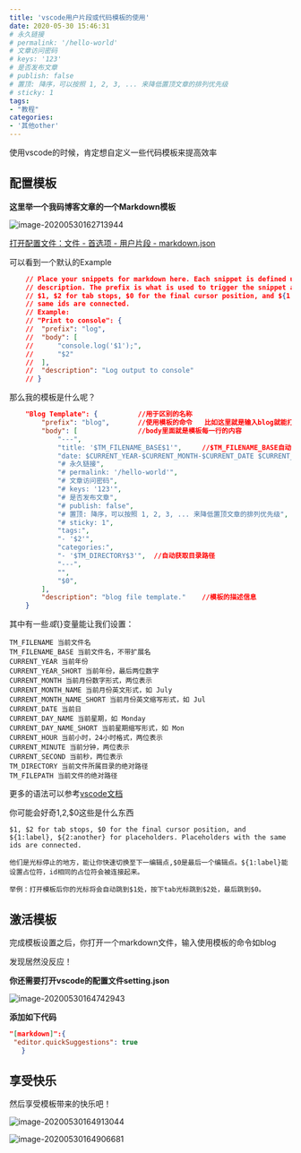 ```yaml
---
title: 'vscode用户片段或代码模板的使用'
date: 2020-05-30 15:46:31
# 永久链接
# permalink: '/hello-world'
# 文章访问密码
# keys: '123'
# 是否发布文章
# publish: false
# 置顶: 降序，可以按照 1, 2, 3, ... 来降低置顶文章的排列优先级
# sticky: 1
tags:
- "教程"
categories:
- '其他other'
---
```


使用vscode的时候，肯定想自定义一些代码模板来提高效率

<!-- more -->

## 配置模板

**这里举一个我码博客文章的一个Markdown模板**

![image-20200530162713944](https://img.chanx.tech/i/2022/06/12/8xl1p_0.png)

<u>打开配置文件：文件 - 首选项 - 用户片段  - markdown.json</u>

可以看到一个默认的Example

```json
	// Place your snippets for markdown here. Each snippet is defined under a snippet name and has a prefix, body and 
	// description. The prefix is what is used to trigger the snippet and the body will be expanded and inserted. Possible variables are:
	// $1, $2 for tab stops, $0 for the final cursor position, and ${1:label}, ${2:another} for placeholders. Placeholders with the 
	// same ids are connected.
	// Example:
	// "Print to console": {
	// 	"prefix": "log",
	// 	"body": [
	// 		"console.log('$1');",
	// 		"$2"
	// 	],
	// 	"description": "Log output to console"
    // }
```

那么我的模板是什么呢？

```json
    "Blog Template": {			//用于区别的名称
		"prefix": "blog",		//使用模板的命令   比如这里就是输入blog就能打开该模板
		"body": [				//body里面就是模板每一行的内容
            "---",
            "title: '$TM_FILENAME_BASE$1'",		//$TM_FILENAME_BASE自动获取不带扩展名的文件名
            "date: $CURRENT_YEAR-$CURRENT_MONTH-$CURRENT_DATE $CURRENT_HOUR:$CURRENT_MINUTE:$CURRENT_SECOND",	//详细日期如2020-05-30 16:34:30
            "# 永久链接",
            "# permalink: '/hello-world'",
            "# 文章访问密码",
            "# keys: '123'",
            "# 是否发布文章",
            "# publish: false",
            "# 置顶: 降序，可以按照 1, 2, 3, ... 来降低置顶文章的排列优先级",
            "# sticky: 1",
            "tags:",
            "- '$2'",
            "categories:",
            "- '$TM_DIRECTORY$3'",	//自动获取目录路径
            "---",
            "",
            "$0",
		],
		"description": "blog file template."	//模板的描述信息
	}
```

其中有一些$或${}变量能让我们设置：

```
TM_FILENAME 当前文件名
TM_FILENAME_BASE 当前文件名，不带扩展名
CURRENT_YEAR 当前年份
CURRENT_YEAR_SHORT 当前年份，最后两位数字
CURRENT_MONTH 当前月份数字形式，两位表示
CURRENT_MONTH_NAME 当前月份英文形式，如 July
CURRENT_MONTH_NAME_SHORT 当前月份英文缩写形式，如 Jul
CURRENT_DATE 当前日
CURRENT_DAY_NAME 当前星期，如 Monday
CURRENT_DAY_NAME_SHORT 当前星期缩写形式，如 Mon
CURRENT_HOUR 当前小时，24小时格式，两位表示
CURRENT_MINUTE 当前分钟，两位表示
CURRENT_SECOND 当前秒，两位表示
TM_DIRECTORY 当前文件所属目录的绝对路径
TM_FILEPATH 当前文件的绝对路径
```

更多的语法可以参考[vscode文档](https://code.visualstudio.com/docs/editor/userdefinedsnippets)



你可能会好奇$1,$2,$0这些是什么东西

```
$1, $2 for tab stops, $0 for the final cursor position, and ${1:label}, ${2:another} for placeholders. Placeholders with the same ids are connected.

他们是光标停止的地方，能让你快速切换至下一编辑点,$0是最后一个编辑点。${1:label}能设置占位符，id相同的占位符会被连接起来。

举例：打开模板后你的光标将会自动跳到$1处，按下tab光标跳到$2处，最后跳到$0。
```

## 激活模板

完成模板设置之后，你打开一个markdown文件，输入使用模板的命令如blog

发现居然没反应！

**你还需要打开vscode的配置文件setting.json**

![image-20200530164742943](https://img.chanx.tech/i/2022/06/12/8ydz5_0.png)

**添加如下代码**

```json
"[markdown]":{
 "editor.quickSuggestions": true
   }
```



## 享受快乐

然后享受模板带来的快乐吧！

![image-20200530164913044](https://img.chanx.tech/i/2022/06/12/8ykhx_0.png)

![image-20200530164906681](https://img.chanx.tech/i/2022/06/12/8za6p_0.png)